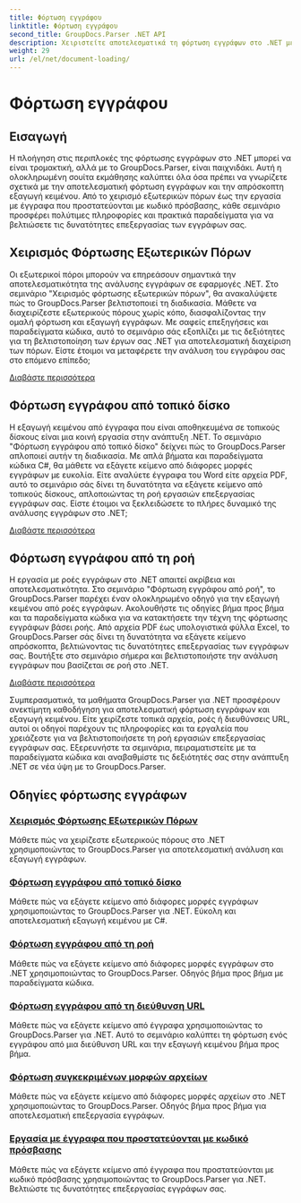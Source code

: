 ```yaml
---
title: Φόρτωση εγγράφου
linktitle: Φόρτωση εγγράφου
second_title: GroupDocs.Parser .NET API
description: Χειριστείτε αποτελεσματικά τη φόρτωση εγγράφων στο .NET με το GroupDocs.Parser. Μάθετε να εξάγετε κείμενο από τοπικούς δίσκους, ροές, διευθύνσεις URL και πολλά άλλα.
weight: 29
url: /el/net/document-loading/
---
```


# Φόρτωση εγγράφου

## Εισαγωγή

Η πλοήγηση στις περιπλοκές της φόρτωσης εγγράφων στο .NET μπορεί να είναι τρομακτική, αλλά με το GroupDocs.Parser, είναι παιχνιδάκι. Αυτή η ολοκληρωμένη σουίτα εκμάθησης καλύπτει όλα όσα πρέπει να γνωρίζετε σχετικά με την αποτελεσματική φόρτωση εγγράφων και την απρόσκοπτη εξαγωγή κειμένου. Από το χειρισμό εξωτερικών πόρων έως την εργασία με έγγραφα που προστατεύονται με κωδικό πρόσβασης, κάθε σεμινάριο προσφέρει πολύτιμες πληροφορίες και πρακτικά παραδείγματα για να βελτιώσετε τις δυνατότητες επεξεργασίας των εγγράφων σας.

## Χειρισμός Φόρτωσης Εξωτερικών Πόρων

Οι εξωτερικοί πόροι μπορούν να επηρεάσουν σημαντικά την αποτελεσματικότητα της ανάλυσης εγγράφων σε εφαρμογές .NET. Στο σεμινάριο "Χειρισμός φόρτωσης εξωτερικών πόρων", θα ανακαλύψετε πώς το GroupDocs.Parser βελτιστοποιεί τη διαδικασία. Μάθετε να διαχειρίζεστε εξωτερικούς πόρους χωρίς κόπο, διασφαλίζοντας την ομαλή φόρτωση και εξαγωγή εγγράφων. Με σαφείς επεξηγήσεις και παραδείγματα κώδικα, αυτό το σεμινάριο σάς εξοπλίζει με τις δεξιότητες για τη βελτιστοποίηση των έργων σας .NET για αποτελεσματική διαχείριση των πόρων. Είστε έτοιμοι να μεταφέρετε την ανάλυση του εγγράφου σας στο επόμενο επίπεδο;

[Διαβάστε περισσότερα](./handling-loading-of-external-resources/)

## Φόρτωση εγγράφου από τοπικό δίσκο

Η εξαγωγή κειμένου από έγγραφα που είναι αποθηκευμένα σε τοπικούς δίσκους είναι μια κοινή εργασία στην ανάπτυξη .NET. Το σεμινάριο "Φόρτωση εγγράφου από τοπικό δίσκο" δείχνει πώς το GroupDocs.Parser απλοποιεί αυτήν τη διαδικασία. Με απλά βήματα και παραδείγματα κώδικα C#, θα μάθετε να εξάγετε κείμενο από διάφορες μορφές εγγράφων με ευκολία. Είτε αναλύετε έγγραφα του Word είτε αρχεία PDF, αυτό το σεμινάριο σάς δίνει τη δυνατότητα να εξάγετε κείμενο από τοπικούς δίσκους, απλοποιώντας τη ροή εργασιών επεξεργασίας εγγράφων σας. Είστε έτοιμοι να ξεκλειδώσετε το πλήρες δυναμικό της ανάλυσης εγγράφων στο .NET;

[Διαβάστε περισσότερα](./load-document-from-local-disk/)

## Φόρτωση εγγράφου από τη ροή

Η εργασία με ροές εγγράφων στο .NET απαιτεί ακρίβεια και αποτελεσματικότητα. Στο σεμινάριο "Φόρτωση εγγράφου από ροή", το GroupDocs.Parser παρέχει έναν ολοκληρωμένο οδηγό για την εξαγωγή κειμένου από ροές εγγράφων. Ακολουθήστε τις οδηγίες βήμα προς βήμα και τα παραδείγματα κώδικα για να κατακτήσετε την τέχνη της φόρτωσης εγγράφων βάσει ροής. Από αρχεία PDF έως υπολογιστικά φύλλα Excel, το GroupDocs.Parser σάς δίνει τη δυνατότητα να εξάγετε κείμενο απρόσκοπτα, βελτιώνοντας τις δυνατότητες επεξεργασίας των εγγράφων σας. Βουτήξτε στο σεμινάριο σήμερα και βελτιστοποιήστε την ανάλυση εγγράφων που βασίζεται σε ροή στο .NET.

[Διαβάστε περισσότερα](./load-document-from-stream/)

Συμπερασματικά, τα μαθήματα GroupDocs.Parser για .NET προσφέρουν ανεκτίμητη καθοδήγηση για αποτελεσματική φόρτωση εγγράφων και εξαγωγή κειμένου. Είτε χειρίζεστε τοπικά αρχεία, ροές ή διευθύνσεις URL, αυτοί οι οδηγοί παρέχουν τις πληροφορίες και τα εργαλεία που χρειάζεστε για να βελτιστοποιήσετε τη ροή εργασιών επεξεργασίας εγγράφων σας. Εξερευνήστε τα σεμινάρια, πειραματιστείτε με τα παραδείγματα κώδικα και αναβαθμίστε τις δεξιότητές σας στην ανάπτυξη .NET σε νέα ύψη με το GroupDocs.Parser.

## Οδηγίες φόρτωσης εγγράφων
### [Χειρισμός Φόρτωσης Εξωτερικών Πόρων](./handling-loading-of-external-resources/)
Μάθετε πώς να χειρίζεστε εξωτερικούς πόρους στο .NET χρησιμοποιώντας το GroupDocs.Parser για αποτελεσματική ανάλυση και εξαγωγή εγγράφων.
### [Φόρτωση εγγράφου από τοπικό δίσκο](./load-document-from-local-disk/)
Μάθετε πώς να εξάγετε κείμενο από διάφορες μορφές εγγράφων χρησιμοποιώντας το GroupDocs.Parser για .NET. Εύκολη και αποτελεσματική εξαγωγή κειμένου με C#.
### [Φόρτωση εγγράφου από τη ροή](./load-document-from-stream/)
Μάθετε πώς να εξάγετε κείμενο από διάφορες μορφές εγγράφων στο .NET χρησιμοποιώντας το GroupDocs.Parser. Οδηγός βήμα προς βήμα με παραδείγματα κώδικα.
### [Φόρτωση εγγράφου από τη διεύθυνση URL](./load-document-from-url/)
Μάθετε πώς να εξάγετε κείμενο από έγγραφα χρησιμοποιώντας το GroupDocs.Parser για .NET. Αυτό το σεμινάριο καλύπτει τη φόρτωση ενός εγγράφου από μια διεύθυνση URL και την εξαγωγή κειμένου βήμα προς βήμα.
### [Φόρτωση συγκεκριμένων μορφών αρχείων](./loading-specific-file-formats/)
Μάθετε πώς να εξάγετε κείμενο από διάφορες μορφές αρχείων στο .NET χρησιμοποιώντας το GroupDocs.Parser. Οδηγός βήμα προς βήμα για αποτελεσματική επεξεργασία εγγράφων.
### [Εργασία με έγγραφα που προστατεύονται με κωδικό πρόσβασης](./working-with-password-protected-documents/)
Μάθετε πώς να εξάγετε κείμενο από έγγραφα που προστατεύονται με κωδικό πρόσβασης χρησιμοποιώντας το GroupDocs.Parser για .NET. Βελτιώστε τις δυνατότητες επεξεργασίας εγγράφων σας.